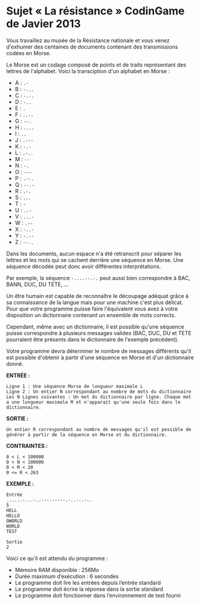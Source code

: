 # Sujet « La résistance » CodinGame de Javier 2013

Vous travaillez au musée de la Résistance nationale et vous venez d'exhumer des centaines de documents contenant des transmissions codées en Morse.

Le Morse est un codage composé de points et de traits représentant des lettres de l'alphabet. Voici la transciption d'un alphabet en Morse :

* A : `.-`
* B : `-...`
* C : `-.-.`
* D : `-..`
* E : `.`
* F : `..-.`
* G : `--.`
* H : `....`
* I : `..	`
* J : `.---`
* K : `-.-`
* L : `.-..`
* M : `--	`
* N : `-.`
* O : `---`
* P : `.--.`
* Q : `--.-	`
* R : `.-.`
* S : `...`
* T : `-`
* U : `..-`
* V : `...-`
* W : `.--`
* X : `-..-`
* Y : `-.--`
* Z : `--..`

Dans les documents, aucun espace n'a été retranscrit pour séparer les lettres et les mots qui se cachent derrière une séquence en Morse. Une séquence décodée peut donc avoir différentes interprétations.

Par exemple, la séquence `-....--.-.` peut aussi bien correspondre à BAC, BANN, DUC, DU TETE, ...

Un être humain est capable de reconnaître le découpage adéquat grâce à sa connaissance de la langue mais pour une machine c'est plus délicat. Pour que votre programme puisse faire l'équivalent vous avez à votre disposition un dictionnaire contenant un ensemble de mots corrects.

Cependant, même avec un dictionnaire, il est possible qu'une séquence puisse correspondre à plusieurs messages valides (BAC, DUC, DU et TETE pourraient être présents dans le dictionnaire de l'exemple précédent).

Votre programme devra déterminer le nombre de messages différents qu'il est possible d'obtenir à partir d'une séquence en Morse et d'un dictionnaire donné.

**ENTRÉE :**

    Ligne 1 : Une séquence Morse de longueur maximale L
    Ligne 2 : Un entier N correspondant au nombre de mots du dictionnaire
    Les N Lignes suivantes : Un mot du dictionnaire par ligne. Chaque mot a une longueur maximale M et n'apparait qu'une seule fois dans le dictionnaire.

**SORTIE :**

    Un entier R correspondant au nombre de messages qu'il est possible de générer à partir de la séquence en Morse et du dictionnaire.

**CONTRAINTES :**

    0 < L < 100000
    0 < N < 100000
    0 < M < 20
    0 <= R < 263

**EXEMPLE :**

    Entrée
    ......-...-..---.-----.-..-..-..
    5
    HELL
    HELLO
    OWORLD
    WORLD
    TEST

    Sortie
    2

Voici ce qu'il est attendu du programme :

* Mémoire RAM disponible : 256Mo
* Durée maximum d’exécution : 6 secondes
* Le programme doit lire les entrées depuis l’entrée standard
* Le programme doit écrire la réponse dans la sortie standard
* Le programme doit fonctionner dans l’environnement de test fourni

